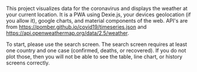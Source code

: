 This project visualizes data for the coronavirus and displays the weather at your current location. It is a PWA using Dexie.js, your devices geolocation (if you allow it), google charts, and material components of the web. API's are from https://pomber.github.io/covid19/timeseries.json and https://api.openweathermap.org/data/2.5/weather. 

To start, please use the search screen. The search screen requires at least one country and one case (confirmed, deaths, or recovered). If you do not plot those, then you will not be able to see the table, line chart, or history screens correctly. 

